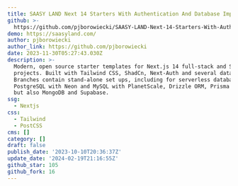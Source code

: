 ```yaml
---
title: SAASY LAND Next 14 Starters With Authentication And Database Implemented
github: >-
  https://github.com/pjborowiecki/SAASY-LAND-Next-14-Starters-With-Authentication-And-Database-Implemented
demo: https://saasyland.com/
author: pjborowiecki
author_link: https://github.com/pjborowiecki
date: 2023-11-30T05:27:43.030Z
description: >-
  Modern, open source starter templates for Next.js 14 full-stack and SAAS
  projects. Built with Tailwind CSS, ShadCn, Next-Auth and several databases.
  Branches contain stand-alone set ups, including for serverless databases like
  PostgreSQL with Neon and MySQL with PlanetScale, Drizzle ORM, Prisma ORM v.5,
  but also MongoDB and Supabase.
ssg:
  - Nextjs
css:
  - Tailwind
  - PostCSS
cms: []
category: []
draft: false
publish_date: '2023-10-10T20:36:37Z'
update_date: '2024-02-19T21:16:55Z'
github_star: 105
github_fork: 16
---
```

